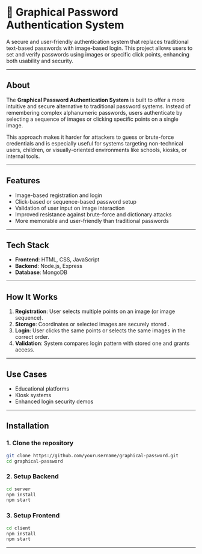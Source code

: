 
# 🔐 Graphical Password Authentication System

A secure and user-friendly authentication system that replaces traditional text-based passwords with image-based login. This project allows users to set and verify passwords using images or specific click points, enhancing both usability and security.

---

## About

The **Graphical Password Authentication System** is built to offer a more intuitive and secure alternative to traditional password systems. Instead of remembering complex alphanumeric passwords, users authenticate by selecting a sequence of images or clicking specific points on a single image.

This approach makes it harder for attackers to guess or brute-force credentials and is especially useful for systems targeting non-technical users, children, or visually-oriented environments like schools, kiosks, or internal tools.

---

## Features

- Image-based registration and login  
- Click-based or sequence-based password setup  
- Validation of user input on image interaction  
- Improved resistance against brute-force and dictionary attacks  
- More memorable and user-friendly than traditional passwords  

---

## Tech Stack

- **Frontend**: HTML, CSS, JavaScript  
- **Backend**: Node.js, Express  
- **Database**: MongoDB  

---


## How It Works

1. **Registration**: User selects multiple points on an image (or image sequence).  
2. **Storage**: Coordinates or selected images are securely stored .  
3. **Login**: User clicks the same points or selects the same images in the correct order.  
4. **Validation**: System compares login pattern with stored one and grants access.  

---

## Use Cases

- Educational platforms  
- Kiosk systems  
- Enhanced login security demos  

---

## Installation

### 1. Clone the repository

```bash
git clone https://github.com/yourusername/graphical-password.git
cd graphical-password
```
 ### 2. Setup Backend

 ```bash
cd server
npm install
npm start
```

 ### 3. Setup Frontend

 ```bash
cd client
npm install
npm start
```

---



